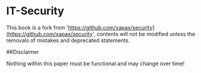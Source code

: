 # IT-Security

This book is a fork from 'https://github.com/xapax/security](https://github.com/xapax/security', contents will not be modified unless the removals of mistakes and deprecated statements.

##Disclaimer

Nothing within this paper must be functional and may change over time!